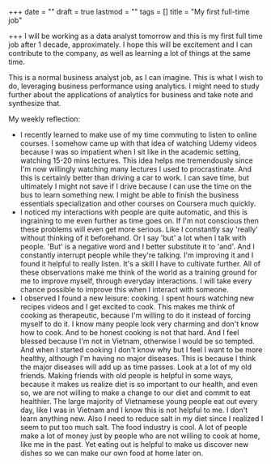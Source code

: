 +++
date = ""
draft = true
lastmod = ""
tags = []
title = "My first full-time job"

+++
I will be working as a data analyst tomorrow and this is my first full time job after 1 decade, approximately. I hope this will be excitement and I can contribute to the company, as well as learning a lot of things at the same time.

This is a normal business analyst job, as I can imagine. This is what I wish to do, leveraging business performance using analytics. I might need to study further about the applications of analytics for business and take note and synthesize that. 

My weekly reflection:

* I recently learned to make use of my time commuting to listen to online courses. I somehow came up with that idea of watching Udemy videos because I was so impatient when I sit like in the academic setting, watching 15-20 mins lectures. This idea helps me tremendously since I'm now willingly watching many lectures I used to procrastinate. And this is certainly better than driving a car to work. I can save time, but ultimately I might not save if I drive because I can use the time on the bus to learn something new. I might be able to finish the business essentials specialization and other courses on Coursera much quickly. 
* I noticed my interactions with people are quite automatic, and this is ingraining to me even further as time goes on. If I'm not conscious then these problems will even get more serious. Like I constantly say 'really' without thinking of it beforehand. Or I say 'but' a lot when I talk with people. 'But' is a negative word and I better substitute it to 'and'. And I constantly interrupt people while they're talking. I'm improving it and I found it helpful to really listen. It's a skill I have to cultivate further. All of these observations make me think of the world as a training ground for me to improve myself, through everyday interactions. I will take every chance possible to improve this when I interact with someone.
* I observed I found a new leisure: cooking. I spent hours watching new recipes videos and I get excited to cook. This makes me think of cooking as therapeutic, because I'm willing to do it instead of forcing myself to do it. I know many people look very charming and don't know how to cook. And to be honest cooking is not that hard. And I feel blessed because I'm not in Vietnam, otherwise I would be so tempted. And when I started cooking I don't know why but I feel I want to be more healthy, although I'm having no major diseases. This is because I think the major diseases will add up as time passes. Look at a lot of my old friends. Making friends with old people is helpful in some ways, because it makes us realize diet is so important to our health, and even so, we are not willing to make a change to our diet and commit to eat healthier. The large majority of Vietnamese young people eat out every day, like I was in Vietnam and I know this is not helpful to me. I don't learn anything new. Also I need to reduce salt in my diet since I realized I seem to put too much salt. The food industry is cool. A lot of people make a lot of money just by people who are not willing to cook at home, like me in the past. Yet eating out is helpful to make us discover new dishes so we can make our own food at home later on.